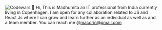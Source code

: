   ![Codewars](https://www.codewars.com/users/maccrin/badges/micro)
👋 Hi, This is  Madhumita an IT professional from India currently living in Copenhagen.
 I am open for any collaboration related to JS  and React Js where I can grow and learn further as an individual as well as and a team member.
 You can reach me @maccrin@gmail.com
